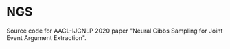 # NGS
Source code for AACL-IJCNLP 2020 paper "Neural Gibbs Sampling for Joint Event Argument Extraction".
